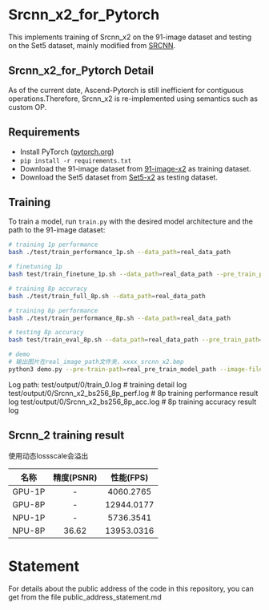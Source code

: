 # Srcnn_x2_for_Pytorch

This implements training of Srcnn_x2 on the 91-image dataset and testing on the Set5 dataset, mainly modified from [SRCNN](https://github.com/yjn870/SRCNN-pytorch).

## Srcnn_x2_for_Pytorch Detail

As of the current date, Ascend-Pytorch is still inefficient for contiguous operations.Therefore, Srcnn_x2 is re-implemented using semantics such as custom OP.


## Requirements

- Install PyTorch ([pytorch.org](http://pytorch.org))
- `pip install -r requirements.txt`
- Download the 91-image dataset from [91-image-x2](https://www.dropbox.com/s/2hsah93sxgegsry/91-image_x2.h5?dl=0) as training dataset.
- Download the Set5 dataset from [Set5-x2](https://www.dropbox.com/s/r8qs6tp395hgh8g/Set5_x2.h5?dl=0) as testing dataset.

## Training

To train a model, run `train.py` with the desired model architecture and the path to the 91-image dataset:

```bash
# training 1p performance
bash ./test/train_performance_1p.sh --data_path=real_data_path

# finetuning 1p 
bash test/train_finetune_1p.sh --data_path=real_data_path --pre_train_path=real_pre_train_model_path

# training 8p accuracy
bash ./test/train_full_8p.sh --data_path=real_data_path

# training 8p performance
bash ./test/train_performance_8p.sh --data_path=real_data_path

# testing 8p accuracy
bash test/train_eval_8p.sh --data_path=real_data_path --pre_train_path=real_pre_train_model_path

# demo
# 输出图片在real_image_path文件夹，xxxx_srcnn_x2.bmp
python3 demo.py --pre-train-path=real_pre_train_model_path --image-file=real_image_path
```

Log path:
    test/output/0/train_0.log                 # training detail log
    test/output/0/Srcnn_x2_bs256_8p_perf.log  # 8p training performance result log
    test/output/0/Srcnn_x2_bs256_8p_acc.log   # 8p training accuracy result log

## Srcnn_2 training result
使用动态lossscale会溢出

|   名称  | 精度(PSNR)| 性能(FPS) | 
| :---:  | :----:| :--------: | 
| GPU-1P |   -   | 4060.2765  |
| GPU-8P |   -   | 12944.0177 |
| NPU-1P |   -   | 5736.3541  |
| NPU-8P | 36.62 | 13953.0316 | 


# Statement

For details about the public address of the code in this repository, you can get from the file public_address_statement.md